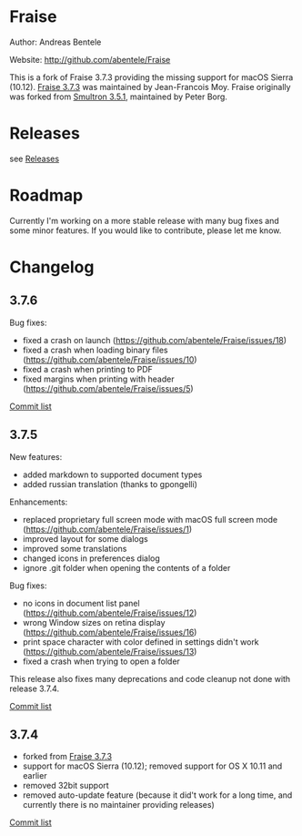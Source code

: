 # Fraise

Author: Andreas Bentele

Website: http://github.com/abentele/Fraise

This is a fork of Fraise 3.7.3 providing the missing support for macOS Sierra (10.12).
[Fraise 3.7.3](https://github.com/jfmoy/Fraise) was maintained by Jean-Francois Moy.
Fraise originally was forked from [Smultron 3.5.1](https://sourceforge.net/projects/smultron/), maintained by Peter Borg.

# Releases

see [Releases](https://github.com/abentele/Fraise/releases)

# Roadmap

Currently I'm working on a more stable release with many bug fixes and some minor features.
If you would like to contribute, please let me know.

# Changelog

## 3.7.6

Bug fixes:
* fixed a crash on launch (https://github.com/abentele/Fraise/issues/18)
* fixed a crash when loading binary files (https://github.com/abentele/Fraise/issues/10)
* fixed a crash when printing to PDF
* fixed margins when printing with header (https://github.com/abentele/Fraise/issues/5)

[Commit list](https://github.com/abentele/Fraise/compare/3.7.5...3.7.6)

## 3.7.5

New features:
* added markdown to supported document types
* added russian translation (thanks to gpongelli)

Enhancements:
* replaced proprietary full screen mode with macOS full screen mode (https://github.com/abentele/Fraise/issues/1)
* improved layout for some dialogs
* improved some translations
* changed icons in preferences dialog
* ignore .git folder when opening the contents of a folder

Bug fixes:
* no icons in document list panel (https://github.com/abentele/Fraise/issues/12)
* wrong Window sizes on retina display (https://github.com/abentele/Fraise/issues/16)
* print space character with color defined in settings didn't work (https://github.com/abentele/Fraise/issues/13)
* fixed a crash when trying to open a folder

This release also fixes many deprecations and code cleanup not done with release 3.7.4.

[Commit list](https://github.com/abentele/Fraise/compare/3.7.4...3.7.5)

## 3.7.4

* forked from [Fraise 3.7.3](https://github.com/jfmoy/Fraise)
* support for macOS Sierra (10.12); removed support for OS X 10.11 and earlier
* removed 32bit support
* removed auto-update feature (because it did't work for a long time, and currently there is no maintainer providing releases)

[Commit list](https://github.com/abentele/Fraise/compare/3.7.3...3.7.4)
